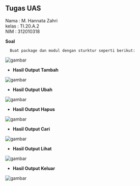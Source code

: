 ## Tugas UAS
Nama  : M. Hannata Zahri <br>
kelas : TI.20.A.2 <br>
NIM   : 312010318 <br>

**Soal**

      Buat package dan modul dengan sturktur seperti berikut:


![gambar](/gambar/Soal_UAS.png)<br>

* **Hasil Output Tambah**

![gambar](/gambar/Opsi_tambah.jpg)<br>

* **Hasil Output Ubah**

![gambar](/gambar/Opsi_ubah.jpg)<br>

* **Hasil Output Hapus**

![gambar](/gambar/Opsi_hapus.jpg)<br>

* **Hasil Output Cari**

![gambar](/gambar/Opsi_cari.jpg)<br>

* **Hasil Output Lihat**

![gambar](/gambar/Opsi_lihat.jpg)<br>

* **Hasil Output Keluar**

![gambar](/gambar/Opsi_keluar.jpg)<br>
